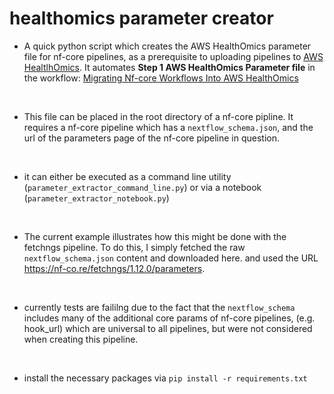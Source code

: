 # healthomics parameter creator

- A quick python script which creates the AWS HealthOmics parameter file for nf-core pipelines, as a prerequisite to uploading pipelines to [AWS HealtlhOmics](https://aws.amazon.com/healthomics/). It automates **Step 1 AWS HealthOmics Parameter file** in the workflow: [Migrating Nf-core Workflows Into AWS HealthOmics](https://catalog.us-east-1.prod.workshops.aws/workshops/76d4a4ff-fe6f-436a-a1c2-f7ce44bc5d17/en-US/workshop/create-healthomics-workflow)

<br>

- This file can be placed in the root directory of a nf-core pipline. It requires a nf-core pipeline which has a `nextflow_schema.json`, and the url of the parameters page of the nf-core pipeline in question.

<br>

- it can either be executed as a command line utility (`parameter_extractor_command_line.py`) or via a notebook (`parameter_extractor_notebook.py`)

<br>

- The current example illustrates how this might be done with the fetchngs pipeline. To do this, I simply fetched the raw `nextflow_schema.json` content and downloaded here. and used the URL https://nf-co.re/fetchngs/1.12.0/parameters.

<br>

- currently tests are faililng due to the fact that the `nextflow_schema` includes many of the additional core params of nf-core pipelines, (e.g. hook_url) which are universal to all pipelines, but were not considered when creating this pipeline. 

<br>

- install the necessary packages via `pip install -r requirements.txt`
